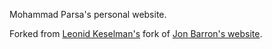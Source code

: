 Mohammad Parsa's personal website. 

Forked from [Leonid Keselman's](https://leonidk.github.io/) fork of [Jon Barron's website](https://jonbarron.info/).

